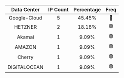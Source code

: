 | Data Center | IP Count | Percentage | Freq |
|:------------:|:--------:|:-----------:|:-----:|
| Google-Cloud | 5 | 45.45% | 🔴 |
| HETZNER | 2 | 18.18% | 🟢 |
| Akamai | 1 | 9.09% | 🟢 |
| AMAZON | 1 | 9.09% | 🟢 |
| Cherry | 1 | 9.09% | 🟢 |
| DIGITALOCEAN | 1 | 9.09% | 🟢 |
